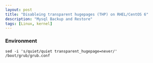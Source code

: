 ```yaml
---
layout: post
title: "Disableing transparent hugepages (THP) on RHEL/CentOS 6"
description: "Mysql Backup and Restore"
tags: [Linux, kernel]
---
```


### Environment 
```bach
sed -i 's/quiet/quiet transparent_hugepage=never/' /boot/grub/grub.conf
```
